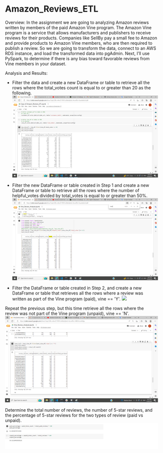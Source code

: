 # Amazon_Reviews_ETL

Overview: 
  In the assignment we are going to analyzing Amazon reviews written by members of the paid Amazon Vine program. The Amazon Vine program is a service that allows           manufacturers and publishers to receive reviews for their products. Companies like SellBy pay a small fee to Amazon and provide products to Amazon Vine members, who     are then required to publish a review. So we are going to transform the data, connect to an AWS RDS instance, and load the transformed data into pgAdmin. Next, I’ll     use PySpark, to determine if there is any bias toward favorable reviews from Vine members in your dataset.

Analysis and Results:
- Filter the data and create a new DataFrame or table to retrieve all the rows where the total_votes count is equal to or greater than 20 as the following.
![](https://github.com/sedigh-etoumi/Amazon_Reviews_ETL/blob/main/Resources/images/total_vote_count.png)

- Filter the new DataFrame or table created in Step 1 and create a new DataFrame or table to retrieve all the rows where the number of helpful_votes divided by             total_votes is equal to or greater than 50%.
![](https://github.com/sedigh-etoumi/Amazon_Reviews_ETL/blob/main/Resources/images/last_vine_df.png)

- Filter the DataFrame or table created in Step 2, and create a new DataFrame or table that retrieves all the rows where a review was written as part of the Vine program (paid), vine == 'Y'.
![](https://github.com/sedigh-etoumi/Amazon_Reviews_ETL/blob/main/Resources/images/paid_5star_count_unpaid.png)

Repeat the previous step, but this time retrieve all the rows where the review was not part of the Vine program (unpaid), vine == 'N'.
![](https://github.com/sedigh-etoumi/Amazon_Reviews_ETL/blob/main/Resources/images/total_paid_reviews.png)

Determine the total number of reviews, the number of 5-star reviews, and the percentage of 5-star reviews for the two types of review (paid vs unpaid).
![](https://github.com/sedigh-etoumi/Amazon_Reviews_ETL/blob/main/Resources/images/percentage.png)


 
